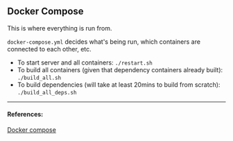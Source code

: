 ## Docker Compose

This is where everything is run from.  

`docker-compose.yml` decides what's being run, which containers are connected to each other, etc.  

- To start server and all containers: `./restart.sh`
- To build all containers (given that dependency containers already built): `./build_all.sh`
- To build dependencies (will take at least 20mins to build from scratch): `./build_all_deps.sh`

---
#### References:
[Docker compose](https://docs.docker.com/compose/)